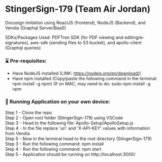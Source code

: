 # StingerSign-179  (Team Air Jordan)

Docusign imitation using ReactJS (frontend), NodeJS (Backend), and Vendia (Graphql Server/BaaS)

SDKs/Packages Used: PDFTron SDK (for PDF viewing and editing/e-signatures), aws-sdk (sending files to S3 bucket), and apollo-client (Graphql queries)

### :hourglass: Pre-requisites: 
  - Have NodeJS installed (LINK: https://nodejs.org/en/download/) <br />
  - Have npm installed (Copy/paste the following command in the terminal: npm install -g npm) (If on MAC, may need to do: sudo npm install -g npm <br /> 

### :rocket: Running Application on your own device:
  Step 1 - Clone the repo <br />
  Step 2 - Open root folder (StingerSign-179) using VSCode <br />
  Step 3 - Head to the following file: Apollo-Setup/ApolloSetup.js <br />
  Step 4 - In the file replace 'uri' and 'X-API-KEY' values with information from Vendia <br />
  Step 5 - Now in the terminal head to the root directory (StingerSign-179)  <br />
  Step 3 - Run the following command: npm install  <br />
  Step 4 - Run the following command: npm start <br />
  Step 5 - Application should be running on http://localhost:3000/
